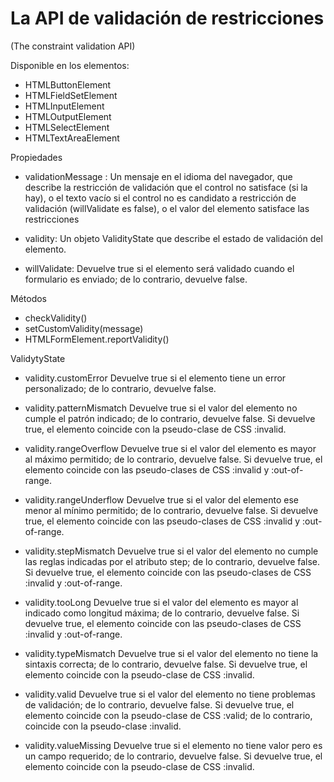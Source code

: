 # La API de validación de restricciones #

(The constraint validation API)

Disponible en los elementos:

- HTMLButtonElement
- HTMLFieldSetElement
- HTMLInputElement
- HTMLOutputElement
- HTMLSelectElement
- HTMLTextAreaElement

Propiedades

- validationMessage : Un mensaje en el idioma del navegador, que describe la restricción de validación que el control no satisface (si la hay), o el texto vacío si el control no es candidato a restricción de validación (willValidate es false), o el valor del elemento satisface las restricciones

- validity: Un objeto ValidityState que describe el estado de validación del elemento.

- willValidate: Devuelve true si el elemento será validado cuando el formulario es enviado; de lo contrario, devuelve false.

Métodos

- checkValidity()
- setCustomValidity(message)
- HTMLFormElement.reportValidity()

ValidytyState

- validity.customError	Devuelve true si el elemento tiene un error personalizado; de lo contrario, devuelve false.

- validity.patternMismatch	Devuelve true si el valor del elemento no cumple el patrón indicado; de lo contrario, devuelve false. Si devuelve true, el elemento coincide con la pseudo-clase de CSS :invalid.

- validity.rangeOverflow	Devuelve true si el valor del elemento es mayor al máximo permitido; de lo contrario, devuelve false. Si devuelve true, el elemento coincide con las pseudo-clases de CSS :invalid y :out-of-range.

- validity.rangeUnderflow	Devuelve true si el valor del elemento ese menor al mínimo permitido; de lo contrario, devuelve false. Si devuelve true, el elemento coincide con las pseudo-clases de CSS :invalid y :out-of-range.

- validity.stepMismatch	Devuelve true si el valor del elemento no cumple las reglas indicadas por el atributo step; de lo contrario, devuelve false. Si devuelve true, el elemento coincide con las pseudo-clases de CSS :invalid y :out-of-range.

- validity.tooLong	Devuelve true si el valor del elemento es mayor al indicado como longitud máxima; de lo contrario, devuelve false. Si devuelve true, el elemento coincide con las pseudo-clases de CSS :invalid y :out-of-range.

- validity.typeMismatch	Devuelve true si el valor del elemento no tiene la sintaxis correcta; de lo contrario, devuelve false. Si devuelve true, el elemento coincide con la pseudo-clase de CSS :invalid.

- validity.valid	Devuelve true si el valor del elemento no tiene problemas de validación; de lo contrario, devuelve false. Si devuelve true, el elemento coincide con la pseudo-clase de CSS :valid; de lo contrario, coincide con la pseudo-clase :invalid.

- validity.valueMissing	Devuelve true si el elemento no tiene valor pero es un campo requerido; de lo contrario, devuelve false. Si devuelve true, el elemento coincide con la pseudo-clase de CSS :invalid.
